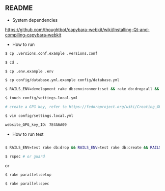 ## README

* System dependencies

https://github.com/thoughtbot/capybara-webkit/wiki/Installing-Qt-and-compiling-capybara-webkit

* How to run

```bash
$ cp .versions.conf.example .versions.conf

$ cd .

$ cp .env.example .env

$ cp config/database.yml.example config/database.yml

$ RAILS_ENV=development rake db:environment:set && rake db:drop:all && rake db:create && rake db:migrate && rake db:seed

$ touch config/settings.local.yml

# create a GPG key, refer to https://fedoraproject.org/wiki/Creating_GPG_Keys#Creating_GPG_Keys_Using_the_Command_Line

$ vim config/settings.local.yml

website_GPG_key_ID: 7E4A6A09

```

* How to run test

```bash

$ RAILS_ENV=test rake db:drop && RAILS_ENV=test rake db:create && RAILS_ENV=test rake db:schema:load

$ rspec # or guard

```

or

```bash
$ rake parallel:setup

$ rake parallel:spec

```
